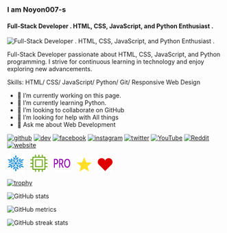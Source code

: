 ### <h style="text-align:center;">I am Noyon007-s</h>
#### Full-Stack Developer . HTML, CSS, JavaScript, and Python Enthusiast .
![Full-Stack Developer . HTML, CSS, JavaScript, and Python Enthusiast .](https://user-images.githubusercontent.com/90236635/232446433-d5540fa2-fe28-4bb8-b929-cdb51fe61336.gif)

Full-Stack Developer passionate about HTML, CSS, JavaScript, and Python programming. I strive for continuous learning in technology and enjoy exploring new advancements.

Skills: HTML/ CSS/ JavaScript/ Python/ Git/ Responsive Web Design

- 🔭 I’m currently working on this page. 
- 🌱 I’m currently learning Python. 
- 👯 I’m looking to collaborate on GitHub 
- 🤔 I’m looking for help with All things  
- 💬 Ask me about Web Development 


[<img src='https://cdn.jsdelivr.net/npm/simple-icons@3.0.1/icons/github.svg' alt='github' height='40'>](https://github.com/Noyon007-s)  [<img src='https://cdn.jsdelivr.net/npm/simple-icons@3.0.1/icons/hashnode.svg' alt='dev' height='40'>](.)  [<img src='https://cdn.jsdelivr.net/npm/simple-icons@3.0.1/icons/facebook.svg' alt='facebook' height='40'>](https://www.facebook.com/.)  [<img src='https://cdn.jsdelivr.net/npm/simple-icons@3.0.1/icons/instagram.svg' alt='instagram' height='40'>](https://www.instagram.com/./)  [<img src='https://cdn.jsdelivr.net/npm/simple-icons@3.0.1/icons/twitter.svg' alt='twitter' height='40'>](https://twitter.com/.)  [<img src='https://cdn.jsdelivr.net/npm/simple-icons@3.0.1/icons/youtube.svg' alt='YouTube' height='40'>](https://www.youtube.com/channel/.)  [<img src='https://cdn.jsdelivr.net/npm/simple-icons@3.0.1/icons/reddit.svg' alt='Reddit' height='40'>](https://www.reddit.com/user/.)  [<img src='https://cdn.jsdelivr.net/npm/simple-icons@3.0.1/icons/icloud.svg' alt='website' height='40'>](.)  

<a href='https://archiveprogram.github.com/'><img src='https://raw.githubusercontent.com/acervenky/animated-github-badges/master/assets/acbadge.gif' width='40' height='40'></a> <a href='https://docs.github.com/en/developers'><img src='https://raw.githubusercontent.com/acervenky/animated-github-badges/master/assets/devbadge.gif' width='40' height='40'></a> <a href='https://github.com/pricing'><img src='https://raw.githubusercontent.com/acervenky/animated-github-badges/master/assets/pro.gif' width='40' height='40'></a> <a href='https://stars.github.com/'><img src='https://raw.githubusercontent.com/acervenky/animated-github-badges/master/assets/starbadge.gif' width='35' height='35'></a> <a href='https://docs.github.com/en/github/supporting-the-open-source-community-with-github-sponsors'><img src='https://raw.githubusercontent.com/acervenky/animated-github-badges/master/assets/sponsorbadge.gif' width='35' height='35'></a> 

[![trophy](https://github-profile-trophy.vercel.app/?username=Noyon007-s)](https://github.com/ryo-ma/github-profile-trophy)

![GitHub stats](https://github-readme-stats.vercel.app/api?username=Noyon007-s&show_icons=true)  

![GitHub metrics](https://metrics.lecoq.io/Noyon007-s)  

![GitHub streak stats](https://streak-stats.demolab.com/?user=Noyon007-s)  

